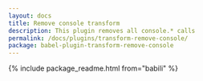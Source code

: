 ```yaml
---
layout: docs
title: Remove console transform
description: This plugin removes all console.* calls
permalink: /docs/plugins/transform-remove-console/
package: babel-plugin-transform-remove-console
---
```


{% include package_readme.html from="babili" %}
